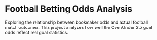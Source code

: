 # Football Betting Odds Analysis
Exploring the relationship between bookmaker odds and actual football match outcomes. This project analyzes how well the Over/Under 2.5 goal odds reflect real goal statistics.
